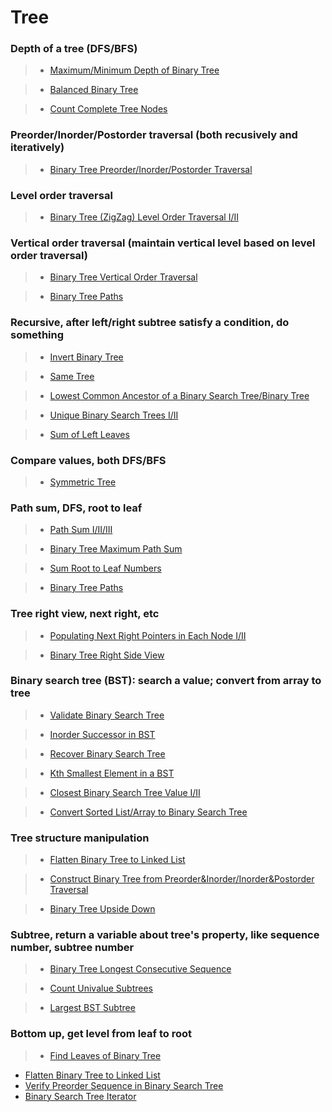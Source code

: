 # Tree

### Depth of a tree (DFS/BFS)

> * [Maximum/Minimum Depth of Binary Tree](depth_of_binary_tree.md)

> * [Balanced Binary Tree](balanced_binary_tree.md)

> * [Count Complete Tree Nodes](count_complete_tree_nodes.md)

### Preorder/Inorder/Postorder traversal (both recusively and iteratively)

> * [Binary Tree Preorder/Inorder/Postorder  Traversal](binary_tree_depth_order_traversal.md)

### Level order traversal

> * [Binary Tree (ZigZag) Level Order Traversal I/II](binary_tree_level_order_traversal.md)

### Vertical order traversal (maintain vertical level based on level order traversal)

> * [Binary Tree Vertical Order Traversal](binary_tree_vertical_order_traversal.md)

> * [Binary Tree Paths](binary_tree_paths.md)

### Recursive, after left/right subtree satisfy a condition, do something
 
> * [Invert Binary Tree](invert_binary_tree.md)

> * [Same Tree](same_tree.md)

> * [Lowest Common Ancestor of a Binary Search Tree/Binary Tree](lowest_common_ancestor_of_a_binary_search_tree.md)

> * [Unique Binary Search Trees I/II](unique_binary_search_trees.md)

> * [Sum of Left Leaves](sum_of_left_leaves.md)

### Compare values, both DFS/BFS

> * [Symmetric Tree](symmetric_tree.md)

### Path sum, DFS, root to leaf

> * [Path Sum I/II/III](path_sum.md)

> * [Binary Tree Maximum Path Sum](path_sum.md)

> * [Sum Root to Leaf Numbers](sum_root_to_leaf_numbers.md)

> * [Binary Tree Paths](binary_tree_paths.md)

### Tree right view, next right, etc

> * [Populating Next Right Pointers in Each Node I/II](populating_next_right_pointers_in_each_node.md)

> * [Binary Tree Right Side View](binary_tree_right_side_view.md)

### Binary search tree (BST): search a value; convert from array to tree

> * [Validate Binary Search Tree](validate_binary_search_tree.md)

> * [Inorder Successor in BST](inorder_successor_in_bst.md)

> * [Recover Binary Search Tree](recover_binary_search_tree.md)

> * [Kth Smallest Element in a BST](kth_smallest_element_in_a_bst.md)

> * [Closest Binary Search Tree Value I/II](closest_binary_search_tree_value.md)

> * [Convert Sorted List/Array to Binary Search Tree ](convert_sorted_listarray_to_binary_search_tree.md)

### Tree structure manipulation

> * [Flatten Binary Tree to Linked List](flatten_binary_tree_to_linked_list.md)

> * [Construct Binary Tree from Preorder&Inorder/Inorder&Postorder Traversal](construct_binary_tree.md)

> * [Binary Tree Upside Down](binary_tree_upside_down.md)

### Subtree, return a variable about tree's property, like sequence number, subtree number

> * [Binary Tree Longest Consecutive Sequence](binary_tree_longest_consecutive_sequence.md)

> * [Count Univalue Subtrees](count_univalue_subtrees.md)

> * [Largest BST Subtree](largest_bst_subtree.md)

### Bottom up, get level from leaf to root

> * [Find Leaves of Binary Tree](find_leaves_of_binary_tree.md)

* [Flatten Binary Tree to Linked List](flatten_binary_tree_to_linked_list.md)
* [Verify Preorder Sequence in Binary Search Tree](verify_preorder_sequence_in_binary_search_tree.md)
* [Binary Search Tree Iterator](binary_search_tree_iterator.md)
